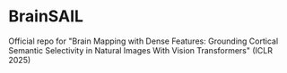 # BrainSAIL
Official repo for "Brain Mapping with Dense Features: Grounding Cortical Semantic Selectivity in Natural Images With Vision Transformers" (ICLR 2025)
